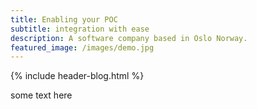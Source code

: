 ```yaml
---
title: Enabling your POC
subtitle: integration with ease
description: A software company based in Oslo Norway.
featured_image: /images/demo.jpg
---
```

{% include header-blog.html %}

some text here

